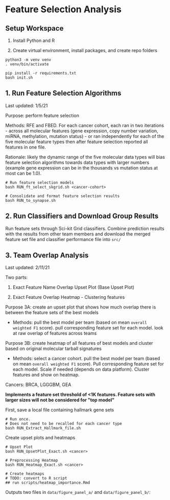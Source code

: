 # Feature Selection Analysis
## Setup Workspace

1. Install Python and R

2. Create virtual environment, install packages, and create repo folders

```
python3 -m venv venv
. venv/bin/activate

pip install -r requirements.txt
bash init.sh
```
## 1. Run Feature Selection Algorithms

Last updated: 1/5/21

Purpose: perform feature selection

Methods: RFE and FBED. For each cancer cohort, each ran in two iterations - across all molecular features (gene expression, copy number variation, miRNA, methylation, mutation status) - or ran independently for each of the five molecular feature types then after feature selection reported all features in one file.

Rationale: likely the dynamic range of the five molecular data types will bias feature selection algorithms towards data types with larger numbers (example gene expression can be in the thousands vs mutation status at most can be 1.0).

```
# Run feature selection models
bash RUN_ft_select_skgrid.sh <cancer-cohort>

# Consolidate and format feature selection results
bash RUN_to_synapse.sh
```
## 2. Run Classifiers and Download Group Results

Run feature sets through Sci-kit Grid classifiers. Combine prediction results with the results from other team members and download the merged feature set file and classifier performance file into `src/`

## 3. Team Overlap Analysis

Last updated: 2/11/21

Two parts:

1. Exact Feature Name Overlap Upset Plot (Base Upset Plot)

2. Exact Feature Overlap Heatmap - Clustering features

Purpose 3A: create an upset plot that shows how much overlap there is between the feature sets of the best models

+ Methods: pull the best model per team (based on mean `overall weighted F1` score). pull corresponding feature set for each model. look at raw overlap of features across teams

Purpose 3B: create heatmap of all features of best models and cluster based on original molecular tarball signatures

+ Methods: select a cancer cohort. pull the best model per team (based on mean `overall weighted F1` score). Pull corresponding feature set for each model. Scale if needed (depends on data platform). Cluster features and show on heatmap.

Cancers: BRCA, LGGGBM, GEA

**Implements a feature set threshold of <1K features. Feature sets with larger sizes will not be considered for "top model"**

First, save a local file containing hallmark gene sets

```
# Run once.
# Does not need to be recalled for each cancer type
bash RUN_Extract_Hallmark_file.sh
```

Create upset plots and heatmaps

```
# Upset Plot
bash RUN_UpsetPlot_Exact.sh <cancer>

# Preprocessing Heatmap
bash RUN_Heatmap_Exact.sh <cancer>

# Create heatmaps
# TODO: convert to R script
## run scripts/heatmap_importance.Rmd
```

Outputs two files in `data/figure_panel_a/` and `data/figure_panel_b/`:
